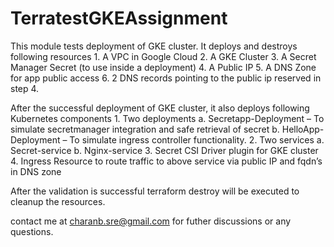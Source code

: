 # TerratestGKEAssignment

This module tests deployment of GKE cluster. It deploys and destroys following resources
      1.	A VPC in Google Cloud
      2.	A GKE Cluster
      3.	A Secret Manager Secret (to use inside a deployment)
      4.	A Public IP
      5.	A DNS Zone for app public access
      6.	2 DNS records pointing to the public ip reserved in step 4. 

After the successful deployment of GKE cluster, it also deploys following Kubernetes components
      1.	Two deployments
        a.	Secretapp-Deployment – To simulate secretmanager integration and safe retrieval of secret
        b.	HelloApp-Deployment – To simulate ingress controller functionality.
      2.	Two services
        a.	Secret-service
        b.	Nginx-service
      3.	Secret CSI Driver plugin for GKE cluster
      4.	Ingress Resource to route traffic to above service via public IP and fqdn’s in DNS zone

After the validation is successful terraform destroy will be executed to cleanup the resources.

contact me at charanb.sre@gmail.com for futher discussions or any questions. 
